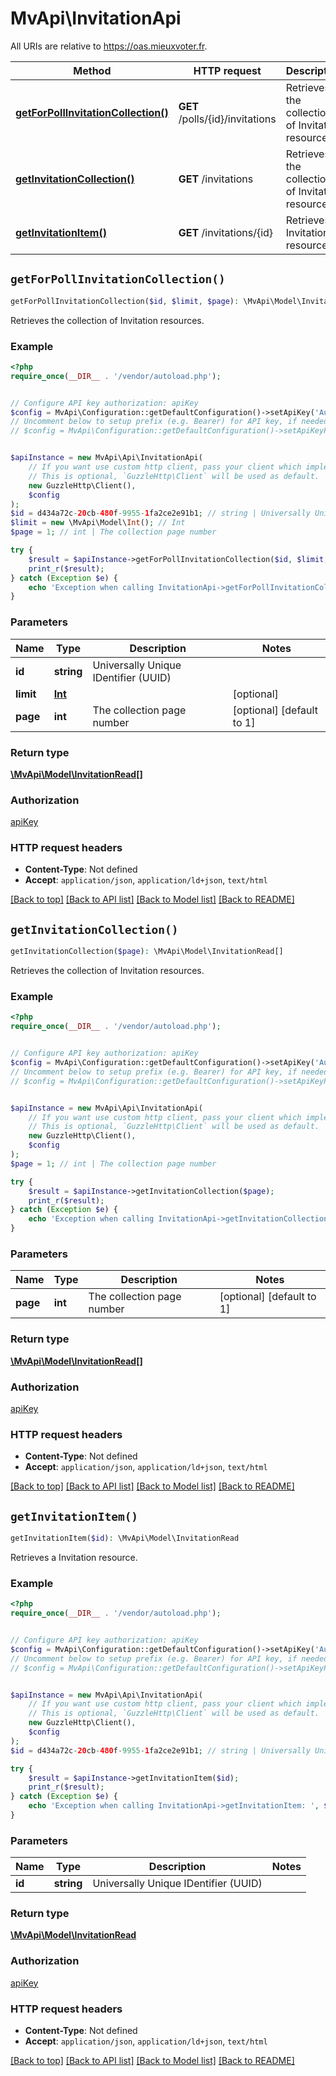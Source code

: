 # MvApi\InvitationApi

All URIs are relative to https://oas.mieuxvoter.fr.

Method | HTTP request | Description
------------- | ------------- | -------------
[**getForPollInvitationCollection()**](InvitationApi.md#getForPollInvitationCollection) | **GET** /polls/{id}/invitations | Retrieves the collection of Invitation resources.
[**getInvitationCollection()**](InvitationApi.md#getInvitationCollection) | **GET** /invitations | Retrieves the collection of Invitation resources.
[**getInvitationItem()**](InvitationApi.md#getInvitationItem) | **GET** /invitations/{id} | Retrieves a Invitation resource.


## `getForPollInvitationCollection()`

```php
getForPollInvitationCollection($id, $limit, $page): \MvApi\Model\InvitationRead[]
```

Retrieves the collection of Invitation resources.

### Example

```php
<?php
require_once(__DIR__ . '/vendor/autoload.php');


// Configure API key authorization: apiKey
$config = MvApi\Configuration::getDefaultConfiguration()->setApiKey('Authorization', 'YOUR_API_KEY');
// Uncomment below to setup prefix (e.g. Bearer) for API key, if needed
// $config = MvApi\Configuration::getDefaultConfiguration()->setApiKeyPrefix('Authorization', 'Bearer');


$apiInstance = new MvApi\Api\InvitationApi(
    // If you want use custom http client, pass your client which implements `GuzzleHttp\ClientInterface`.
    // This is optional, `GuzzleHttp\Client` will be used as default.
    new GuzzleHttp\Client(),
    $config
);
$id = d434a72c-20cb-480f-9955-1fa2ce2e91b1; // string | Universally Unique IDentifier (UUID)
$limit = new \MvApi\Model\Int(); // Int
$page = 1; // int | The collection page number

try {
    $result = $apiInstance->getForPollInvitationCollection($id, $limit, $page);
    print_r($result);
} catch (Exception $e) {
    echo 'Exception when calling InvitationApi->getForPollInvitationCollection: ', $e->getMessage(), PHP_EOL;
}
```

### Parameters

Name | Type | Description  | Notes
------------- | ------------- | ------------- | -------------
 **id** | **string**| Universally Unique IDentifier (UUID) |
 **limit** | [**Int**](../Model/.md)|  | [optional]
 **page** | **int**| The collection page number | [optional] [default to 1]

### Return type

[**\MvApi\Model\InvitationRead[]**](../Model/InvitationRead.md)

### Authorization

[apiKey](../../README.md#apiKey)

### HTTP request headers

- **Content-Type**: Not defined
- **Accept**: `application/json`, `application/ld+json`, `text/html`

[[Back to top]](#) [[Back to API list]](../../README.md#endpoints)
[[Back to Model list]](../../README.md#models)
[[Back to README]](../../README.md)

## `getInvitationCollection()`

```php
getInvitationCollection($page): \MvApi\Model\InvitationRead[]
```

Retrieves the collection of Invitation resources.

### Example

```php
<?php
require_once(__DIR__ . '/vendor/autoload.php');


// Configure API key authorization: apiKey
$config = MvApi\Configuration::getDefaultConfiguration()->setApiKey('Authorization', 'YOUR_API_KEY');
// Uncomment below to setup prefix (e.g. Bearer) for API key, if needed
// $config = MvApi\Configuration::getDefaultConfiguration()->setApiKeyPrefix('Authorization', 'Bearer');


$apiInstance = new MvApi\Api\InvitationApi(
    // If you want use custom http client, pass your client which implements `GuzzleHttp\ClientInterface`.
    // This is optional, `GuzzleHttp\Client` will be used as default.
    new GuzzleHttp\Client(),
    $config
);
$page = 1; // int | The collection page number

try {
    $result = $apiInstance->getInvitationCollection($page);
    print_r($result);
} catch (Exception $e) {
    echo 'Exception when calling InvitationApi->getInvitationCollection: ', $e->getMessage(), PHP_EOL;
}
```

### Parameters

Name | Type | Description  | Notes
------------- | ------------- | ------------- | -------------
 **page** | **int**| The collection page number | [optional] [default to 1]

### Return type

[**\MvApi\Model\InvitationRead[]**](../Model/InvitationRead.md)

### Authorization

[apiKey](../../README.md#apiKey)

### HTTP request headers

- **Content-Type**: Not defined
- **Accept**: `application/json`, `application/ld+json`, `text/html`

[[Back to top]](#) [[Back to API list]](../../README.md#endpoints)
[[Back to Model list]](../../README.md#models)
[[Back to README]](../../README.md)

## `getInvitationItem()`

```php
getInvitationItem($id): \MvApi\Model\InvitationRead
```

Retrieves a Invitation resource.

### Example

```php
<?php
require_once(__DIR__ . '/vendor/autoload.php');


// Configure API key authorization: apiKey
$config = MvApi\Configuration::getDefaultConfiguration()->setApiKey('Authorization', 'YOUR_API_KEY');
// Uncomment below to setup prefix (e.g. Bearer) for API key, if needed
// $config = MvApi\Configuration::getDefaultConfiguration()->setApiKeyPrefix('Authorization', 'Bearer');


$apiInstance = new MvApi\Api\InvitationApi(
    // If you want use custom http client, pass your client which implements `GuzzleHttp\ClientInterface`.
    // This is optional, `GuzzleHttp\Client` will be used as default.
    new GuzzleHttp\Client(),
    $config
);
$id = d434a72c-20cb-480f-9955-1fa2ce2e91b1; // string | Universally Unique IDentifier (UUID)

try {
    $result = $apiInstance->getInvitationItem($id);
    print_r($result);
} catch (Exception $e) {
    echo 'Exception when calling InvitationApi->getInvitationItem: ', $e->getMessage(), PHP_EOL;
}
```

### Parameters

Name | Type | Description  | Notes
------------- | ------------- | ------------- | -------------
 **id** | **string**| Universally Unique IDentifier (UUID) |

### Return type

[**\MvApi\Model\InvitationRead**](../Model/InvitationRead.md)

### Authorization

[apiKey](../../README.md#apiKey)

### HTTP request headers

- **Content-Type**: Not defined
- **Accept**: `application/json`, `application/ld+json`, `text/html`

[[Back to top]](#) [[Back to API list]](../../README.md#endpoints)
[[Back to Model list]](../../README.md#models)
[[Back to README]](../../README.md)
